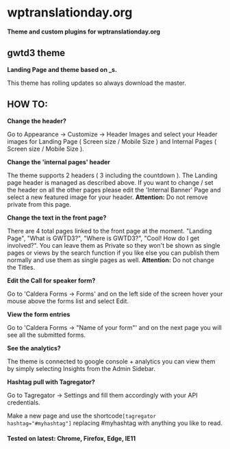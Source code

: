 # wptranslationday.org
**Theme and custom plugins for wptranslationday.org**

## gwtd3 theme

**Landing Page and theme based on _s.**

This theme has rolling updates so always download the master.

## HOW TO:

**Change the header?**

Go to Appearance -> Customize -> Header Images and select your Header images for Landing Page ( Screen size / Mobile Size ) and Internal Pages ( Screen size / Mobile Size ).

**Change the 'internal pages' header**

The theme supports 2 headers ( 3 including the countdown ). The Landing page header is managed as described above. If you want to change / set the header on all the other pages please edit
the 'Internal Banner' Page and select a new featured image for your header. **Attention:** Do not remove private from this page.

**Change the text in the front page?**

There are 4 total pages linked to the front page at the moment. "Landing Page", "What is GWTD3?", "Where is GWTD3?", "Cool! How do I get involved?". You can leave them as Private so they won't be shown as single pages or views by the search function if you like else you can publish them normally and use them as single pages as well. **Attention:** Do not change the Titles.

**Edit the Call for speaker form?**

Go to 'Caldera Forms -> Forms' and on the left side of the screen hover your mouse above the forms list and select Edit.

**View the form entries**

Go to 'Caldera Forms -> "Name of your form"' and on the next page you will see all the submitted forms.

**See the analytics?**

The theme is connected to google console + analytics you can view them by simply selecting Insights from the Admin Sidebar.

**Hashtag pull with Tagregator?**

Go to Tagregator -> Settings and fill them accordingly with your API credentials.

Make a new page and use the shortcode`[tagregator hashtag="#myhashtag"]` replacing #myhashtag with anything you like to read.

#### Tested on latest: Chrome, Firefox, Edge, IE11
